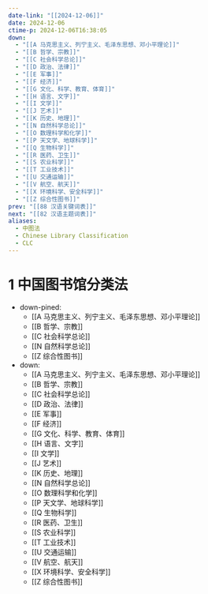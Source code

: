 ```yaml
---
date-link: "[[2024-12-06]]"
date: 2024-12-06
ctime-p: 2024-12-06T16:38:05
down:
  - "[[A 马克思主义、列宁主义、毛泽东思想、邓小平理论]]"
  - "[[B 哲学、宗教]]"
  - "[[C 社会科学总论]]"
  - "[[D 政治、法律]]"
  - "[[E 军事]]"
  - "[[F 经济]]"
  - "[[G 文化、科学、教育、体育]]"
  - "[[H 语言、文字]]"
  - "[[I 文学]]"
  - "[[J 艺术]]"
  - "[[K 历史、地理]]"
  - "[[N 自然科学总论]]"
  - "[[O 数理科学和化学]]"
  - "[[P 天文学、地球科学]]"
  - "[[Q 生物科学]]"
  - "[[R 医药、卫生]]"
  - "[[S 农业科学]]"
  - "[[T 工业技术]]"
  - "[[U 交通运输]]"
  - "[[V 航空、航天]]"
  - "[[X 环境科学、安全科学]]"
  - "[[Z 综合性图书]]"
prev: "[[88 汉语关键词表]]"
next: "[[82 汉语主题词表]]"
aliases:
  - 中图法
  - Chinese Library Classification
  - CLC
---
```


# 1 中国图书馆分类法


- down-pined:	
	- [[A 马克思主义、列宁主义、毛泽东思想、邓小平理论]]
	- [[B 哲学、宗教]]
	- [[C 社会科学总论]]
	- [[N 自然科学总论]]
	- [[Z 综合性图书]]
- down:
	- [[A 马克思主义、列宁主义、毛泽东思想、邓小平理论]]
	- [[B 哲学、宗教]]
	- [[C 社会科学总论]]
	- [[D 政治、法律]]
	- [[E 军事]]
	- [[F 经济]]
	- [[G 文化、科学、教育、体育]]
	- [[H 语言、文字]]
	- [[I 文学]]
	- [[J 艺术]]
	- [[K 历史、地理]]
	- [[N 自然科学总论]]
	- [[O 数理科学和化学]]
	- [[P 天文学、地球科学]]
	- [[Q 生物科学]]
	- [[R 医药、卫生]]
	- [[S 农业科学]]
	- [[T 工业技术]]
	- [[U 交通运输]]
	- [[V 航空、航天]]
	- [[X 环境科学、安全科学]]
	- [[Z 综合性图书]]
